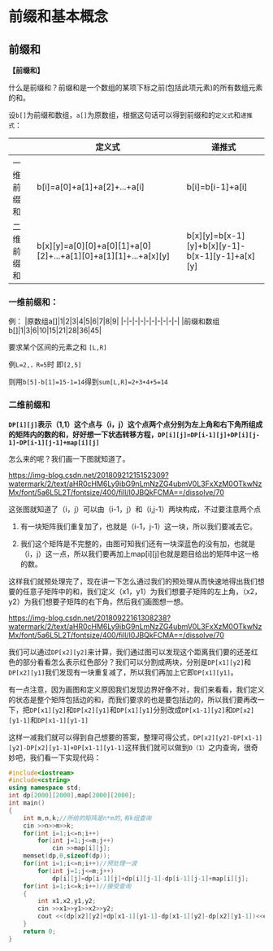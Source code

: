 # 前缀和基本概念
## 前缀和 

**【前缀和】**

什么是前缀和？前缀和是一个数组的某项下标之前(包括此项元素)的所有数组元素的和。 

设```b[]```为前缀和数组，```a[]```为原数组，根据这句话可以得到前缀和的```定义式```和```递推式```：
 
||定义式|递推式|
|-|-|-|
|一维前缀和|b[i]=a[0]+a[1]+a[2]+...+a[i]|b[i]=b[i-1]+a[i]|
|二维前缀和|b[x][y]=a[0][0]+a[0][1]+a[0][2]+...+a[1][0]+a[1][1]+...+a[x][y]|b[x][y]=b[x-1][y]+b[x][y-1]-b[x-1][y-1]+a[x][y]|

### 一维前缀和：
例： 
|原数组a[]|1|2|3|4|5|6|7|8|9|
|-|-|-|-|-|-|-|-|-|-|
|前缀和数组b[]|1|3|6|10|15|21|28|36|45|

要求某个区间的元素之和 ```[L,R]```

例```L=2,，R=5```时  即```[2,5]```

则用```b[5]-b[1]=15-1=14```得到```sum[L,R]=2+3+4+5=14```

### 二维前缀和

**```DP[i][j]```表示（1,1）这个点与（i，j）这个点两个点分别为左上角和右下角所组成的矩阵内的数的和，好好想一下状态转移方程，```DP[i][j]=DP[i-1][j]+DP[i][j-1]-DP[i-1][j-1]+map[i][j]```**

怎么来的呢？我们画一下图就知道了。

<https://img-blog.csdn.net/20180921215152309?watermark/2/text/aHR0cHM6Ly9ibG9nLmNzZG4ubmV0L3FxXzM0OTkwNzMx/font/5a6L5L2T/fontsize/400/fill/I0JBQkFCMA==/dissolve/70>

这张图就知道了（i，j）可以由（i-1，j）和（i,j-1）两块构成，不过要注意两个点

1. 有一块矩阵我们重复加了，也就是（i-1，j-1）这一块，所以我们要减去它。

2. 我们这个矩阵是不完整的，由图可知我们还有一块深蓝色的没有加，也就是（i，j）这一点，所以我们要再加上map[i][j]也就是题目给出的矩阵中这一格的数。

这样我们就预处理完了，现在讲一下怎么通过我们的预处理从而快速地得出我们想要的任意子矩阵中的和，我们定义（x1，y1）为我们想要子矩阵的左上角，（x2，y2）为我们想要子矩阵的右下角，然后我们画图想一想。

<https://img-blog.csdn.net/20180922161308238?watermark/2/text/aHR0cHM6Ly9ibG9nLmNzZG4ubmV0L3FxXzM0OTkwNzMx/font/5a6L5L2T/fontsize/400/fill/I0JBQkFCMA==/dissolve/70>

我们可以通过```DP[x2][y2]```来计算，我们通过图可以发现这个距离我们要的还差红色的部分看看怎么表示红色部分？我们可以分割成两块，分别是```DP[x1][y2]```和```DP[x2][y1]```我们发现有一块重复减了，所以我们再加上它即```DP[x1][y1]```。

有一点注意，因为画图和定义原因我们发现边界好像不对，我们来看看，我们定义的状态是整个矩阵包括边的和，而我们要求的也是要包括边的，所以我们要再改一下，把```DP[x1][y2]```和```DP[x2][y1]```和```DP[x1][y1]```分别改成```DP[x1-1][y2]```和```DP[x2][y1-1]```和```DP[x1-1][y1-1]```

这样一减我们就可以得到自己想要的答案，整理可得公式，```DP[x2][y2]-DP[x1-1][y2]-DP[x2][y1-1]+DP[x1-1][y1-1]```这样我们就可以做到```O（1）```之内查询，很奇妙吧，我们看一下实现代码：

```c++
#include<iostream>
#include<cstring>
using namespace std;
int dp[2000][2000],map[2000][2000];
int main()
{
	int m,n,k;//所给的矩阵是n*m的,有k组查询 
	cin >>n>>m>>k;
	for(int i=1;i<=n;i++)
		for(int j=1;j<=m;j++)
			cin >>map[i][j];
	memset(dp,0,sizeof(dp));
	for(int i=1;i<=n;i++)//预处理一波 
		for(int j=1;j<=m;j++)
			dp[i][j]=dp[i-1][j]+dp[i][j-1]-dp[i-1][j-1]+map[i][j];
	for(int i=1;i<=k;i++)//接受查询 
	{
		int x1,x2,y1,y2;
		cin >>x1>>y1>>x2>>y2;
		cout <<(dp[x2][y2]+dp[x1-1][y1-1]-dp[x1-1][y2]-dp[x2][y1-1])<<endl;//O（1）查询 
	}
	return 0;
}
```
